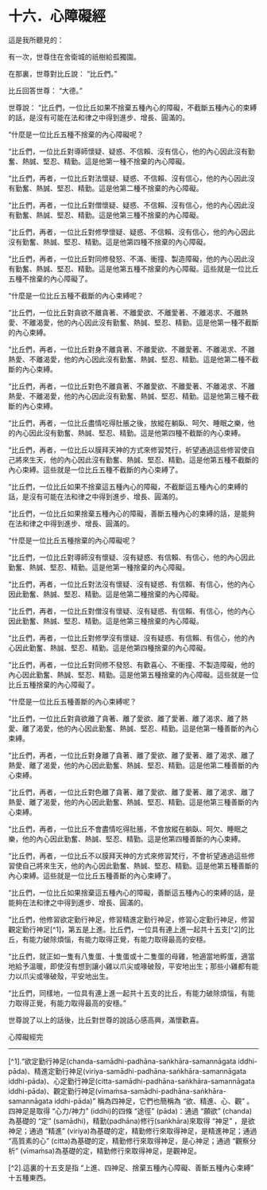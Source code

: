 # 十六．心障礙經

這是我所聽見的：

有一次，世尊住在舍衛城的祇樹給孤獨園。

在那裏，世尊對比丘說： “比丘們。”

比丘回答世尊： “大德。”

世尊說： “比丘們，一位比丘如果不捨棄五種內心的障礙，不截斷五種內心的束縛的話，是沒有可能在法和律之中得到進步、增長、圓滿的。

“什麼是一位比丘五種不捨棄的內心障礙呢？

“比丘們，一位比丘對導師懷疑、疑惑、不信賴、沒有信心，他的內心因此沒有勤奮、熱誠、堅忍、精勤。這是他第一種不捨棄的內心障礙。

“比丘們，再者，一位比丘對法懷疑、疑惑、不信賴、沒有信心，他的內心因此沒有勤奮、熱誠、堅忍、精勤。這是他第二種不捨棄的內心障礙。

“比丘們，再者，一位比丘對僧懷疑、疑惑、不信賴、沒有信心，他的內心因此沒有勤奮、熱誠、堅忍、精勤。這是他第三種不捨棄的內心障礙。

“比丘們，再者，一位比丘對修學懷疑、疑惑、不信賴、沒有信心，他的內心因此沒有勤奮、熱誠、堅忍、精勤。這是他第四種不捨棄的內心障礙。

“比丘們，再者，一位比丘對同修發怒、不滿、衝撞、製造障礙，他的內心因此沒有勤奮、熱誠、堅忍、精勤。這是他第五種不捨棄的內心障礙。這些就是一位比丘五種不捨棄的內心障礙了。

“什麼是一位比丘五種不截斷的內心束縛呢？

“比丘們，一位比丘對貪欲不離貪著、不離愛欲、不離愛著、不離渴求、不離熱愛、不離渴愛，他的內心因此沒有勤奮、熱誠、堅忍、精勤。這是他第一種不截斷的內心束縛。

“比丘們，再者，一位比丘對身不離貪著、不離愛欲、不離愛著、不離渴求、不離熱愛、不離渴愛，他的內心因此沒有勤奮、熱誠、堅忍、精勤。這是他第二種不截斷的內心束縛。

“比丘們，再者，一位比丘對色不離貪著、不離愛欲、不離愛著、不離渴求、不離熱愛、不離渴愛，他的內心因此沒有勤奮、熱誠、堅忍、精勤。這是他第三種不截斷的內心束縛。

“比丘們，再者，一位比丘盡情吃得肚脹之後，放縱在躺臥、呵欠、睡眠之樂，他的內心因此沒有勤奮、熱誠、堅忍、精勤。這是他第四種不截斷的內心束縛。

“比丘們，再者，一位比丘以膜拜天神的方式來修習梵行，祈望通過這些修習使自己將來生天，他的內心因此沒有勤奮、熱誠、堅忍、精勤。這是他第五種不截斷的內心束縛。這些就是一位比丘五種不截斷的內心束縛了。

“比丘們，一位比丘如果不捨棄這五種內心的障礙，不截斷這五種內心的束縛的話，是沒有可能在法和律之中得到進步、增長、圓滿的。

“比丘們，一位比丘如果捨棄五種內心的障礙，善斷五種內心的束縛的話，是能夠在法和律之中得到進步、增長、圓滿的。

“什麼是一位比丘五種捨棄的內心障礙呢？

“比丘們，一位比丘對導師沒有懷疑、沒有疑惑、有信賴、有信心，他的內心因此勤奮、熱誠、堅忍、精勤。這是他第一種捨棄的內心障礙。

“比丘們，再者，一位比丘對法沒有懷疑、沒有疑惑、有信賴、有信心，他的內心因此勤奮、熱誠、堅忍、精勤。這是他第二種捨棄的內心障礙。

“比丘們，再者，一位比丘對僧沒有懷疑、沒有疑惑、有信賴、有信心，他的內心因此勤奮、熱誠、堅忍、精勤。這是他第三種捨棄的內心障礙。

“比丘們，再者，一位比丘對修學沒有懷疑、沒有疑惑、有信賴、有信心，他的內心因此勤奮、熱誠、堅忍、精勤。這是他第四種捨棄的內心障礙。

“比丘們，再者，一位比丘對同修不發怒、有歡喜心、不衝撞、不製造障礙，他的內心因此勤奮、熱誠、堅忍、精勤。這是他第五種捨棄的內心障礙。這些就是一位比丘五種捨棄的內心障礙了。

“什麼是一位比丘五種善斷的內心束縛呢？

“比丘們，一位比丘對貪欲離了貪著、離了愛欲、離了愛著、離了渴求、離了熱愛、離了渴愛，他的內心因此勤奮、熱誠、堅忍、精勤。這是他第一種善斷的內心束縛。

“比丘們，再者，一位比丘對身離了貪著、離了愛欲、離了愛著、離了渴求、離了熱愛、離了渴愛，他的內心因此勤奮、熱誠、堅忍、精勤。這是他第二種善斷的內心束縛。

“比丘們，再者，一位比丘對色離了貪著、離了愛欲、離了愛著、離了渴求、離了熱愛、離了渴愛，他的內心因此勤奮、熱誠、堅忍、精勤。這是他第三種善斷的內心束縛。

“比丘們，再者，一位比丘不會盡情吃得肚脹，不會放縱在躺臥、呵欠、睡眠之樂，他的內心因此勤奮、熱誠、堅忍、精勤。這是他第四種善斷的內心束縛。

“比丘們，再者，一位比丘不以膜拜天神的方式來修習梵行，不會祈望通過這些修習使自己將來生天，他的內心因此勤奮、熱誠、堅忍、精勤。這是他第五種善斷的內心束縛。這些就是一位比丘五種善斷的內心束縛了。

“比丘們，一位比丘如果捨棄這五種內心的障礙，善斷這五種內心的束縛的話，是能夠在法和律之中得到進步、增長、圓滿的。

“比丘們，他修習欲定勤行神足，修習精進定勤行神足，修習心定勤行神足，修習觀定勤行神足[^1]，第五是上進。比丘們，一位具有連上進一起共十五支[^2]的比丘，有能力破除煩惱，有能力取得正覺，有能力取得最高的安穩。

“比丘們，就正如一隻有八隻蛋、十隻蛋或十二隻蛋的母雞，牠適當地孵蛋，適當地給予溫暖，即使沒有想到讓小雞以爪尖或喙破殼，平安地出生；那些小雞都有能力以爪尖或喙破殼，平安地出生。

“比丘們，同樣地，一位具有連上進一起共十五支的比丘，有能力破除煩惱，有能力取得正覺，有能力取得最高的安穩。”

世尊說了以上的話後，比丘對世尊的說話心感高興，滿懷歡喜。

心障礙經完

---

[^1].“欲定勤行神足(chanda-samādhi-padhāna-saṅkhāra-samannāgata iddhi-pāda)、精進定勤行神足(viriya-samādhi-padhāna-saṅkhāra-samannāgata iddhi-pāda)、心定勤行神足(citta-samādhi-padhāna-saṅkhāra-samannāgata iddhi-pāda)、觀定勤行神足(vīmaṁsa-samādhi-padhāna-saṅkhāra-samannāgata iddhi-pāda)” 稱為四神足，它們也簡稱為 “欲、精進、心、觀” 。四神足是取得 “心力/神力” (iddhi)的四條 “途徑” (pāda)：通過 “願欲” (chanda)為基礎的 “定” (samādhi)，精勤(padhāna)修行(saṅkhāra)來取得 “神足” ，是欲神足；通過 “精進” (viriya)為基礎的定，精勤修行來取得神足，是精進神足；通過 “高質素的心” (citta)為基礎的定，精勤修行來取得神足，是心神足；通過 “觀察分析” (vīmaṁsa)為基礎的定，精勤修行來取得神足，是觀神足。

[^2].這裏的十五支是指 “上進、四神足、捨棄五種內心障礙、善斷五種內心束縛” 十五種東西。 

